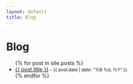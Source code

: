 ```yaml
---
layout: default
title: Blog
---
```


<h1>Blog</h1>

<ul>
  {% for post in site.posts %}
    <li>
      <a href="{{ post.url | relative_url }}">{{ post.title }}</a>
      <small> – {{ post.date | date: "%B %d, %Y" }}</small>
    </li>
  {% endfor %}
</ul>
